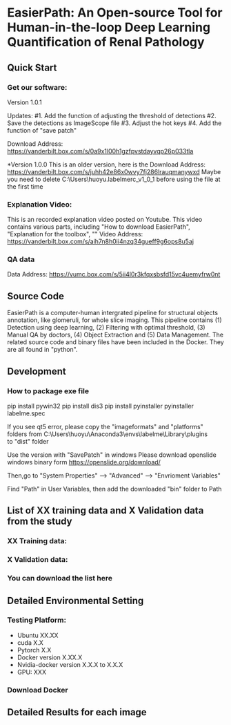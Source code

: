 # EasierPath: An Open-source Tool for Human-in-the-loop Deep Learning Quantification of Renal Pathology

## Quick Start
### Get our software: 

Version 1.0.1

Updates:
#1. Add the function of adjusting the threshold of detections
#2. Save the detections as ImageScope file
#3. Adjust the hot keys
#4. Add the function of "save patch"

Download Address: https://vanderbilt.box.com/s/0a9x1l00h1gzfpvstdayvqp26p033tla

*Version 1.0.0
This is an older version, here is the Download Address: https://vanderbilt.box.com/s/juhh42e86x0wvy7fj286lrauqmanywxd
Maybe you need to delete C:\Users\huoyu\.labelmerc_v1_0_1 before using the file at the first time

### Explanation Video: 
This is an recorded explanation video posted on Youtube. This video contains various parts, including "How to download EasierPath", "Explanation for the toolbox", ""
Video Address: https://vanderbilt.box.com/s/aih7n8h0ii4nzq34gueff9g6ops8u5aj

### QA data

Data Address: https://vumc.box.com/s/5ii4l0r3kfqxsbsfd15vc4uemyfrw0nt 

## Source Code

EasierPath is a computer-human intergrated pipeline for structural objects annotation, like glomeruli, for whole slice imaging. This pipeline contains (1) Detection using deep learning, (2) Filtering with optimal threshold, (3) Manual QA by doctors, (4) Object Extraction and (5) Data Management. The related source code and binary files have been included in the Docker. They are all found in "python".

## Development
### How to package exe file

pip install pywin32
pip install dis3
pip install pyinstaller
pyinstaller labelme.spec

If you see qt5 error, please copy the "imageformats" and "platforms" folders from
C:\Users\huoyu\Anaconda3\envs\labelme\Library\plugins\
to "dist" folder

Use the version with "SavePatch" in windows
Please download openslide windows binary form
https://openslide.org/download/

Then,go to "System Properties" --> "Advanced" --> "Envrioment Variables"
 
Find "Path" in User Variables, then add the downloaded "bin" folder to Path

## List of XX training data and X Validation data from the study
### XX Training data:

### X Validation data:

### You can download the list here

## Detailed Environmental Setting
### Testing Platform:
- Ubuntu XX.XX
- cuda X.X
- Pytorch X.X
- Docker version X.XX.X
- Nvidia-docker version X.X.X to X.X.X
- GPU: XXX

### Download Docker

## Detailed Results for each image

